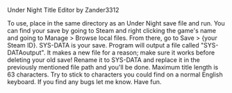 Under Night Title Editor by Zander3312

To use, place in the same directory as an Under Night save file and run.
You can find your save by going to Steam and right clicking the game's name and going to Manage > Browse local files.
From there, go to Save > {your Steam ID}. SYS-DATA is your save.
Program will output a file called "SYS-DATAoutput". It makes a new file for a reason; make sure it works before deleting your old save!
Rename it to SYS-DATA and replace it in the previously mentioned file path and you'll be done.
Maximum title length is 63 characters. Try to stick to characters you could find on a normal English keyboard.
If you find any bugs let me know. Have fun.
